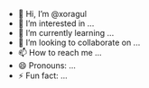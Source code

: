 - 👋 Hi, I’m @xoragul
- 👀 I’m interested in ...
- 🌱 I’m currently learning ...
- 💞️ I’m looking to collaborate on ...
- 📫 How to reach me ...
- 😄 Pronouns: ...
- ⚡ Fun fact: ...

<!---
xoragul/xoragul is a ✨ special ✨ repository because its `README.md` (this file) appears on your GitHub profile.
You can click the Preview link to take a look at your changes.
--->
